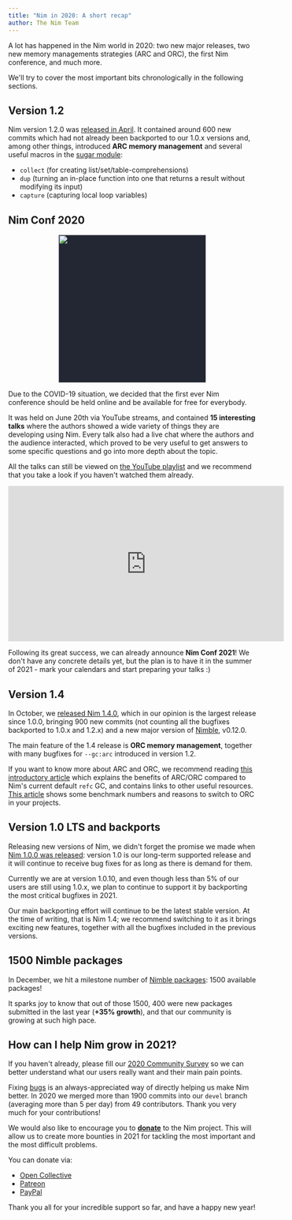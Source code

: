 ```yaml
---
title: "Nim in 2020: A short recap"
author: The Nim Team
---
```


A lot has happened in the Nim world in 2020: two new major releases, two new
memory managements strategies (ARC and ORC), the first Nim conference, and much more.

We'll try to cover the most important bits chronologically in the following
sections.



## Version 1.2

Nim version 1.2.0 was [released in April](https://nim-lang.org/blog/2020/04/03/version-120-released.html).
It contained around 600 new commits which had not already been backported to our
1.0.x versions and, among other things, introduced **ARC memory management** and
several useful macros in the [sugar module](https://nim-lang.org/docs/sugar.html):
- `collect` (for creating list/set/table-comprehensions)
- `dup` (turning an in-place function into one that returns a result without modifying its input)
- `capture` (capturing local loop variables)



## Nim Conf 2020

<p align="center">
<img width="300px" style="background: #232733;" src="/assets/img/nim-conf-2020.svg">
</p>

Due to the COVID-19 situation, we decided that the first ever Nim conference
should be held online and be available for free for everybody.

It was held on June 20th via YouTube streams, and contained **15 interesting talks**
where the authors showed a wide variety of things they are developing using Nim.
Every talk also had a live chat where the authors and the audience interacted,
which proved to be very useful to get answers to some specific questions and
go into more depth about the topic.

All the talks can still be viewed on
[the YouTube playlist](https://www.youtube.com/playlist?list=PLxLdEZg8DRwTIEzUpfaIcBqhsj09mLWHx)
and we recommend that you take a look if you haven't watched them already.

<p align="center">
<iframe width="560" height="315" src="https://www.youtube.com/embed/videoseries?list=PLxLdEZg8DRwTIEzUpfaIcBqhsj09mLWHx" frameborder="0" allow="accelerometer; autoplay; encrypted-media; gyroscope; picture-in-picture" allowfullscreen></iframe>
</p>

Following its great success, we can already announce **Nim Conf 2021**!
We don't have any concrete details yet, but the plan is to have it in the
summer of 2021 - mark your calendars and start preparing your talks :)



## Version 1.4

In October, we [released Nim 1.4.0](https://nim-lang.org/blog/2020/10/16/version-140-released.html),
which in our opinion is the largest release since 1.0.0, bringing 900 new commits
(not counting all the bugfixes backported to 1.0.x and 1.2.x) and a new
major version of [Nimble](https://github.com/nim-lang/nimble), v0.12.0.

The main feature of the 1.4 release is **ORC memory management**, together with
many bugfixes for `--gc:arc` introduced in version 1.2.

If you want to know more about ARC and ORC, we recommend reading
[this introductory article](https://nim-lang.org/blog/2020/10/15/introduction-to-arc-orc-in-nim.html)
which explains the benefits of ARC/ORC compared to Nim's current default
`refc` GC, and contains links to other useful resources.
[This article](https://nim-lang.org/blog/2020/12/08/introducing-orc.html) shows
some benchmark numbers and reasons to switch to ORC in your
projects.



## Version 1.0 LTS and backports

Releasing new versions of Nim, we didn't forget the promise we made when
[Nim 1.0.0 was released](https://nim-lang.org/blog/2019/09/23/version-100-released.html):
version 1.0 is our long-term supported release and it will continue
to receive bug fixes for as long as there is demand for them.

Currently we are at version 1.0.10, and even though less than 5% of our users are
still using 1.0.x, we plan to continue to support it by backporting the most
critical bugfixes in 2021.

Our main backporting effort will continue to be the latest stable version.
At the time of writing, that is Nim 1.4; we recommend switching to it
as it brings exciting new features, together with all the bugfixes included in
the previous versions.



## 1500 Nimble packages

In December, we hit a milestone number of
[Nimble packages](https://nimble.directory/): 1500 available packages!

It sparks joy to know that out of those 1500, 400 were new packages submitted
in the last year (**+35% growth**), and that our community is growing at such
high pace.



## How can I help Nim grow in 2021?

If you haven't already, please fill our
[2020 Community Survey](https://forms.gle/kEWvEeVyfxSHq9Uj8)
so we can better understand what our users really want and their main pain points.

Fixing [bugs](https://github.com/nim-lang/Nim/issues) is an always-appreciated
way of directly helping us make Nim better.
In 2020 we merged more than 1900 commits into  our `devel` branch (averaging more
than 5 per day) from 49 contributors.
Thank you very much for your contributions!

We would also like to encourage you to
[**donate**](https://nim-lang.org/donate.html) to the Nim project. This will
allow us to create more bounties in 2021 for tackling the most important and
the most difficult problems.

You can donate via:

- [Open Collective](https://opencollective.com/nim)
- [Patreon](https://www.patreon.com/araq)
- [PayPal](https://www.paypal.com/donate/?cmd=_s-xclick&hosted_button_id=FLWX5V2PMAXAU)



Thank you all for your incredible support so far, and have a happy new year!
